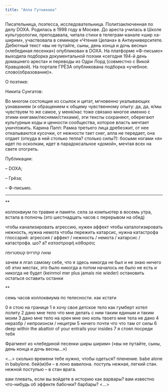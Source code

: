 ```yaml
---
title: "Алла Гутникова"
---
```


Писательница, поэтесса, исследовательница. Политзаключенная по делу DOXA. Родилась в 1998 году в Москве. До ареста училась в Школе культурологии, преподавала, читала стихи в телеграм-канале «шир ха-ширим», участвовала в семинаре «Чтения Целана» в Антиуниверситете. Дебютный текст «вы не путайте, сыны, день конца и дочь весны» («лебединая песенка») опубликован в DOXA. На платформе «Ф-письмо» выходила подборка документальной поэзии «сегодня 194-й день домашнего ареста» и переводы из Одри Лорд (совместно с Викой Кравцовой). На портале ГРЁЗА опубликована подборка «учебное. слово(образование)».

О поэтике:

Никита Сунгатов:

Во многом состоящие из ссылок и цитат, мгновенно укалывающих узнаванием (и обращением к общему чувственному опыту: да, да, я/мы чувствуем то же самое, у меня/нас тоже связано многое именно с этими книгами/песнями/стихами), эти тексты сохраняют, оберегают культурные коды и ценности сообщества, которое власть мечтает уничтожить.
Карина Папп:
Рамка третьего лица дребезжит, от нее откалываются кусочки, от нежности тает снег, алла не передает, она отдает (откуда в ней столько тепла? столько силы?): босыми ногами «я» идет по осколкам, идет в парадоксальное «домой», мечтая всех на свете отогреть.

Публикации:

– DOXA;

– Грёза;

– Ф-письмо.

***
**

коллоквиум по травме и памяти. села за компьютер в восемь утра, встала в полночь
(это шестнадцать часов с перерывом на обед)

чтобы канализировать агрессию, нужен аффект
чтобы каталогизировать нежность, нужна немота
чтобы пережить катарсис, нужна катастрофа
глоссарий: агрессия / аффект / нежность / немота / катарсис / катастрофа.
шо? а?
καταστροφή κάθαρσις

שואה קתרזיס קטסטרופה

зачем я лгал самому себе, что я здесь никогда не был
и не знаю ничего об этих местах,
это было никогда а потом началось
не было не есть и никогда не будет
(keinmol mer plus jamais nie wieder)
остановить остаться оставить останки


**

семь часов коллоквиума по телесности. как кстати

0 я стою на границе
1 я хочу свое детское тело как гумберт хотел лолиту
2 дано мне тело что мне делать с ним таким единым и таким моим
3 дано мне тело на хрен мне оно коль твоего мне тела не дано
4 неразбр / непроизнсм / нецитрм
5 ничего почти что что там от силы
6 deep within the abattoir of your entrails your insides
7 я стоял посреди тебя


Фрагмент из «лебединой песенки ширы ширим» («вы не путайте, сыны, день конца и дочь весны...»)

<...>
сколько времени тебе нужно, чтобы одеться? пленение.
babe alone in babylone. бей(м)би – в лоно вавилона.
поступь нежная, легкий стан. нежной поступью – в стан врага.

вам плевать, если вы войдете в историю как варвары?
вам известно что-нибудь об эффекте бабочки? барбары?
<...>